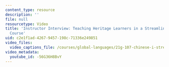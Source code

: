 ```yaml
---
content_type: resource
description: ''
file: null
resourcetype: Video
title: 'Instructor Interview: Teaching Heritage Learners in a Streamlined Language
  Course'
uid: c2e1f1ad-4267-9457-198c-71336e249851
video_files:
  video_captions_file: /courses/global-languages/21g-107-chinese-i-streamlined-fall-2014/instructor-insights/instructor-interview-streamlined/-56G36H8BvY.vtt
video_metadata:
  youtube_id: -56G36H8BvY
---
```

